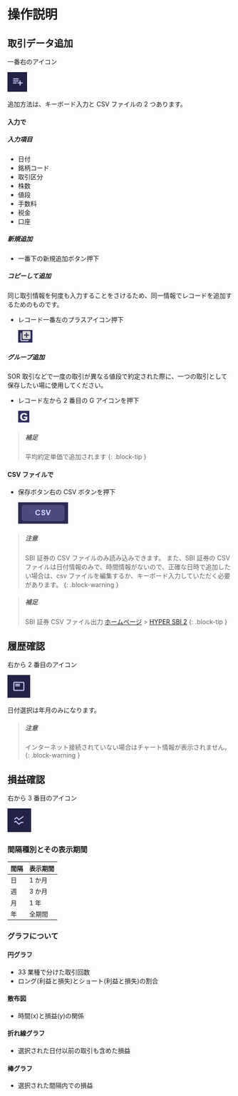 # 操作説明

## 取引データ追加

一番右のアイコン

![inputicon](./inputicon.png)

追加方法は、キーボード入力と CSV ファイルの 2 つあります。

#### 入力で

##### 入力項目

- 日付
- 銘柄コード
- 取引区分
- 株数
- 値段
- 手数料
- 税金
- 口座

##### 新規追加

- 一番下の新規追加ボタン押下

##### コピーして追加

同じ取引情報を何度も入力することをさけるため、同一情報でレコードを追加するためのものです。

- レコード一番左のプラスアイコン押下

  ![コピー追加](./copyplusicon.png)

##### グループ追加

SOR 取引などで一度の取引が異なる値段で約定された際に、一つの取引として保存したい場に使用してください。

- レコード左から 2 番目の G アイコンを押下

  ![グループに追加](./groupplusicon.png)

> ##### 補足
>
> 平均約定単価で追加されます
> {: .block-tip }

#### CSV ファイルで

- 保存ボタン右の CSV ボタンを押下

  ![csv追加](./csvbutton.png)

> ##### 注意
>
> SBI 証券の CSV ファイルのみ読み込みできます。
> また、SBI 証券の CSV ファイルは日付情報のみで、時間情報がないので、正確な日時で追加したい場合は、csv ファイルを編集するか、キーボード入力していただく必要があります。
> {: .block-warning }

> ##### 補足
>
> SBI 証券 CSV ファイル出力
> [ホームページ](https://www.sbisec.co.jp/ETGate/WPLETmgR001Control?OutSide=on&getFlg=on&burl=search_home&cat1=home&cat2=service&dir=service&file=home_kakutei_rei.html) > [HYPER SBI 2](https://search.sbisec.co.jp/v2/popwin/guide/tool/hyper_sbi_2/05_trading/ck_orderstatus.html#a14)
> {: .block-tip }

## 履歴確認

右から 2 番目のアイコン

![historyicon](./historyicon.png)

日付選択は年月のみになります。

> ##### 注意
>
> インターネット接続されていない場合はチャート情報が表示されません。
> {: .block-warning }

## 損益確認

右から 3 番目のアイコン

![profitandlossicon](./pnlicon.png)

### 間隔種別とその表示期間

| 間隔 | 表示期間 |
| ---- | -------- |
| 日   | 1 か月   |
| 週   | 3 か月   |
| 月   | 1 年     |
| 年   | 全期間   |

### グラフについて

#### 円グラフ

- 33 業種で分けた取引回数
- ロング(利益と損失)とショート(利益と損失)の割合

#### 散布図

- 時間(x)と損益(y)の関係

#### 折れ線グラフ

- 選択された日付以前の取引も含めた損益

#### 棒グラフ

- 選択された間隔内での損益
